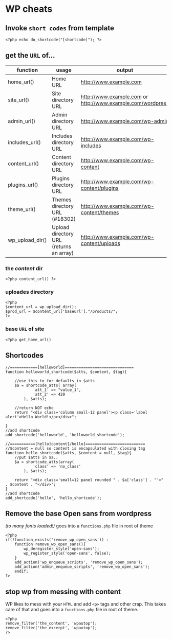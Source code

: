 WP cheats
=========

## Invoke `short codes` from template
`<?php echo do_shortcode("[shortcode]"); ?>`

## get the `URL` of...

| function        | usage                                   | output                                                     |
| --------------- | --------------------------------------- | -----------------------------------------------------------|
| home_url()      | Home URL                                | http://www.example.com                                     |
| site_url()      | Site directory URL                      | http://www.example.com or http://www.example.com/wordpress |
| admin_url()     | Admin directory URL                     | http://www.example.com/wp-admin                            |
| includes_url()  | Includes directory URL                  | http://www.example.com/wp-includes                         |
| content_url()   | Content directory URL                   | http://www.example.com/wp-content                          |
| plugins_url()   | Plugins directory URL                   | http://www.example.com/wp-content/plugins                  |
| theme_url()     | Themes directory URL (#18302)           | http://www.example.com/wp-content/themes                   |
| wp_upload_dir() | Upload directory URL (returns an array) | http://www.example.com/wp-content/uploads                  |



### the *content* dir
`<?php content_url() ?>`

### uploades directory
```
<?php
$content_url = wp_upload_dir();
$prod_url = $content_url['baseurl']."/products/";
?>
```
### base `URL` of site

`<?php get_home_url()`

## Shortcodes
```
//============[helloworld]==============================
function helloworld_shortcode($atts, $content, $tag){
    
    //use this to for defaults in $atts
    $a = shortcode_atts( array(
            'att_1' => "value_1",
            'att_2' => 420
        ), $atts);
        
    //return NOT echo
    return "<div class='column small-12 panel'><p class='label alert'>Hello World!</p></div>";
    
}
//add shortcode
add_shortcode('helloworld', 'helloworld_shortcode');

//===========[hello]content[/hello]==========================
//$content = null so content is encapsulated with closing tag
function hello_shortcode($atts, $content = null, $tag){
    //put $atts in $a..
    $a = shortcode_atts(array(
            'class' => 'no_class'
        ), $atts);
        
    return "<div class='small=12 panel rounded " . $a['class'] . "'>" . $content . "</div>";
}
//add shortcode
add_shortcode('hello', 'hello_shortcode');
```
## Remove the base Open sans from wordpress
*(to many fonts loaded!)* goes into a `functions.php` file in root of theme
```
<?php
if(!function_exists('remove_wp_open_sans')) :
    function remove_wp_open_sans(){
        wp_deregister_style('open-sans');
        wp_register_style('open-sans', false);
    }
    add_action('wp_enqueue_scripts', 'remove_wp_open_sans');
    add_action('admin_enqueue_scripts', 'remove_wp_open_sans');
    endif;
?>
```

## stop wp from messing with content
WP likes to mess with your `HTML` and add `<p>` tags and other crap. This takes care of that and goes into a `functions.php` file in root of theme.
```
<?php
remove_filter('the_content', 'wpautop');
remove_filter('the_excerpt', 'wpautop');
?>
```
